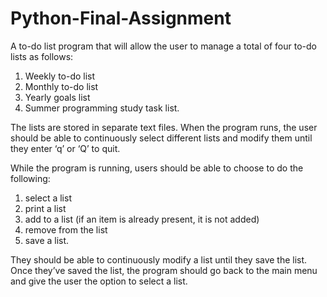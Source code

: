 # Python-Final-Assignment
A to-do list program that will allow the user to manage a total of four to-do lists as follows:
1. Weekly to-do list
2. Monthly to-do list
3. Yearly goals list
4. Summer programming study task list.

The lists are stored in separate text files. When the program runs, the user should be able to continuously select different lists 
and modify them until they enter ‘q’ or ‘Q’ to quit. 

While the program is running, users should be able to choose to do the following:
1.  select a list
2. print a list
3. add to a list (if an item is already present, it is not added)
4. remove from the list
5. save a list. 

They should be able to continuously modify a list until they save the list. Once they’ve saved the list, 
the program should go back to the main menu and give the user the option to select a list.
